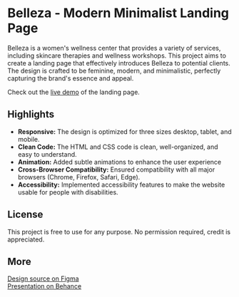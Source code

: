# Belleza - Modern Minimalist Landing Page

Belleza is a women's wellness center that provides a variety of services, including skincare therapies and wellness workshops. This project aims to create a landing page that effectively introduces Belleza to potential clients. The design is crafted to be feminine, modern, and minimalistic, perfectly capturing the brand's essence and appeal.

Check out the [live demo](#) of the landing page.

## Highlights

- **Responsive:** The design is optimized for three sizes desktop, tablet, and mobile.
- **Clean Code:** The HTML and CSS code is clean, well-organized, and easy to understand.
- **Animation:** Added subtle animations to enhance the user experience
- **Cross-Browser Compatibility:** Ensured compatibility with all major browsers (Chrome, Firefox, Safari, Edge).
- **Accessibility:** Implemented accessibility features to make the website usable for people with disabilities.

## License

This project is free to use for any purpose. No permission required, credit is appreciated.

## More

[Design source on Figma](#https://www.figma.com/community/file/1388699686801534346/belleza-modern-minimalist-landing-page) \
[Presentation on Behance](#https://www.behance.net/gallery/202393621/Belleza-Logo-Website)
